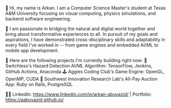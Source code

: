👋 Hi, my name is Arkan. I am a Computer Science Master's student at Texas A&M University focusing on visual computing, physics simulations, and backend software engineering. 

💪 I am passionate in bridging the natural and digital world together and bring about transformative experiences to all. In pursuit of my goals and aspirations, I have demonstrated cross-disciplinary skills and adaptability in every field I've worked in -- from game engines and embedded AI/ML to mobile app development.

🔧 Here are the following projects I'm currently building right now:
  🤖 Switchless's Hazard Detection AI/ML Algorithm: TensorFlow, Jenkins, GitHub Actions, Anaconda
  🕹️ Aggies Coding Club's Game Engine: OpenGL, OpenMP, CUDA 
  💎 Southwest Innovation Research Lab's All-Pay Auction App: Ruby on Rails, PostgreSQL
  
🧑‍💻 LinkedIn: https://www.linkedin.com/in/arkan-abuyazid/ | Portfolio: https://aabuyazid.github.io/
